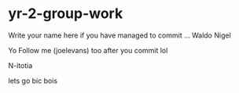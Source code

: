 # yr-2-group-work
Write your name here if you have managed to commit
...
Waldo
Nigel

Yo Follow me (joelevans) too after you commit lol


N-itotia

lets go bic bois

